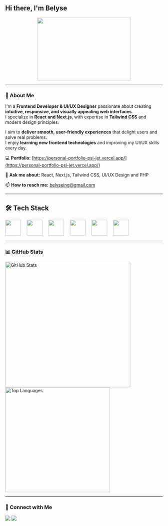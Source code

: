  ## Hi there, I'm Belyse

<p align="center">
  <img src="https://github.com/belyseing/belyseing/blob/main/coding.jpg?raw=true" width="300"  height="200"/>
</p>

---

### 👋 About Me  
I'm a **Frontend Developer & UI/UX Designer** passionate about creating **intuitive, responsive, and visually appealing web interfaces**.  
I specialize in **React and Next.js**, with expertise in **Tailwind CSS** and modern design principles.  

I aim to **deliver smooth, user-friendly experiences** that delight users and solve real problems.  
I enjoy **learning new frontend technologies** and improving my UI/UX skills every day.

💻 **Portfolio:** [https://personal-portfolio-psi-jet.vercel.app/](https://personal-portfolio-psi-jet.vercel.app/)  

💬 **Ask me about:** React, Next.js, Tailwind CSS, UI/UX Design and PHP

📫 **How to reach me:** belyseing@gmail.com


---

## 🛠 Tech Stack  
<p>
  <img src="https://cdn.jsdelivr.net/gh/devicons/devicon/icons/html5/html5-original.svg" width="50" style="margin-right:15px;"/> 
  <img src="https://cdn.jsdelivr.net/gh/devicons/devicon/icons/css3/css3-original.svg" width="50" style="margin-right:15px;"/> 
  <img src="https://cdn.jsdelivr.net/gh/devicons/devicon/icons/javascript/javascript-original.svg" width="50" style="margin-right:15px;"/> 
  <img src="https://cdn.jsdelivr.net/gh/devicons/devicon/icons/react/react-original.svg" width="50" style="margin-right:15px;"/> 
  <img src="https://cdn.jsdelivr.net/gh/devicons/devicon/icons/nextjs/nextjs-original.svg" width="50" style="margin-right:15px;"/> 
  <img src="https://cdn.jsdelivr.net/gh/devicons/devicon/icons/tailwindcss/tailwindcss-original.svg" width="50"/>
</p>


---

### 📊 GitHub Stats  
<p>
  <img src="https://github-readme-stats.vercel.app/api?username=belyseing&show_icons=true&theme=radical" alt="GitHub Stats" width="400"/>
  <img src="https://github-readme-stats.vercel.app/api/top-langs/?username=belyseing&layout=compact&theme=radical" alt="Top Languages" width="335"/>
</p>

---

### 👊 Connect with Me  
<p>
  <a href="https://x.com/belyseing"><img src="https://img.shields.io/badge/Twitter-%231DA1F2.svg?&style=for-the-badge&logo=twitter&logoColor=white" /></a>
  <a href="https://www.linkedin.com/in/ingabire-belyse/"><img src="https://img.shields.io/badge/LinkedIn-%230077B5.svg?&style=for-the-badge&logo=linkedin&logoColor=white" /></a>
</p>

